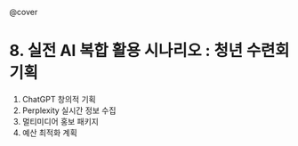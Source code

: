 @cover

# 8. 실전 AI 복합 활용 시나리오 : 청년 수련회 기획

1. ChatGPT 창의적 기획
2. Perplexity 실시간 정보 수집
3. 멀티미디어 홍보 패키지
4. 예산 최적화 계획
